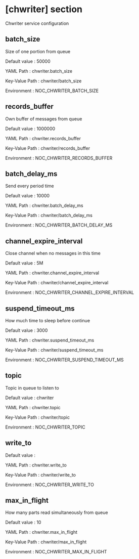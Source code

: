 # [chwriter] section
Chwriter service configuration

## batch_size
Size of one portion from queue

Default value
:   50000

YAML Path
:   chwriter.batch_size

Key-Value Path
:   chwriter/batch_size

Environment
:   NOC_CHWRITER_BATCH_SIZE

## records_buffer
Own buffer of messages from queue

Default value
:   1000000

YAML Path
:   chwriter.records_buffer

Key-Value Path
:   chwriter/records_buffer

Environment
:   NOC_CHWRITER_RECORDS_BUFFER

## batch_delay_ms
Send every period time

Default value
:   10000

YAML Path
:   chwriter.batch_delay_ms

Key-Value Path
:   chwriter/batch_delay_ms

Environment
:   NOC_CHWRITER_BATCH_DELAY_MS

## channel_expire_interval
Close channel when no messages in this time

Default value
:   5M

YAML Path
:   chwriter.channel_expire_interval

Key-Value Path
:   chwriter/channel_expire_interval

Environment
:   NOC_CHWRITER_CHANNEL_EXPIRE_INTERVAL

## suspend_timeout_ms
How much time to sleep before continue

Default value
:   3000

YAML Path
:   chwriter.suspend_timeout_ms

Key-Value Path
:   chwriter/suspend_timeout_ms

Environment
:   NOC_CHWRITER_SUSPEND_TIMEOUT_MS

## topic
Topic in queue to listen to

Default value
:   chwriter

YAML Path
:   chwriter.topic

Key-Value Path
:   chwriter/topic

Environment
:   NOC_CHWRITER_TOPIC

## write_to

Default value
:   

YAML Path
:   chwriter.write_to

Key-Value Path
:   chwriter/write_to

Environment
:   NOC_CHWRITER_WRITE_TO

## max_in_flight
How many parts read simultaneously from queue

Default value
:   10

YAML Path
:   chwriter.max_in_flight

Key-Value Path
:   chwriter/max_in_flight

Environment
:   NOC_CHWRITER_MAX_IN_FLIGHT

